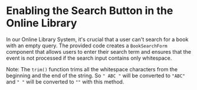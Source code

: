 # Enabling the Search Button in the Online Library

In our Online Library System, it's crucial that a user can't search for a book with an empty query. The provided code creates a `BookSearchForm` component that allows users to enter their search term and ensures that the event is not processed if the search input contains only whitespace.

Note: The `trim()` function trims all the whitespace characters from the beginning and the end of the string. So `" ABC "` will be converted to `"ABC"` and `" "` will be converted to `""` with this method.
